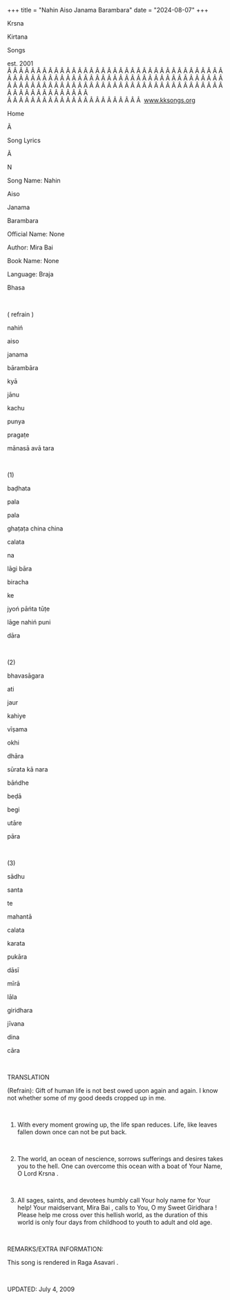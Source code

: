 +++ 
title = "Nahin Aiso Janama Barambara"
date = "2024-08-07"
+++

Krsna
 
Kirtana
 
Songs

est. 2001
Â Â Â Â Â Â Â Â Â Â Â Â Â Â Â Â Â Â Â Â Â Â Â Â Â Â Â Â Â Â Â Â Â Â Â Â Â Â Â Â Â Â Â Â Â Â Â Â Â Â Â Â Â Â Â Â Â Â Â Â Â Â Â Â Â Â Â Â Â Â Â Â Â Â Â Â Â Â Â Â Â Â Â Â Â Â Â Â Â Â Â Â Â Â Â Â Â Â Â Â Â Â Â Â Â Â Â Â Â Â Â Â Â Â Â Â Â Â Â Â Â Â Â Â Â  
Â Â Â Â Â Â Â Â Â Â Â Â Â Â Â Â Â Â Â Â Â Â Â  
www.kksongs.org








Home


Ã 
 
Song Lyrics
 
Ã 
 
N


Song Name: 
Nahin


Aiso
 
Janama
 
Barambara


Official Name: None


Author: 
Mira 
Bai


Book Name: None


Language: 
Braja


Bhasa


 


(
refrain
)


nahiń
 
aiso
 
janama
 
bārambāra


kyā
 
jānu


kachu
 
punya
 
pragaṭe


mānasā
 avā
tara


 


(1)


baḍhata
 
pala
 
pala


ghaṭaṭa
 china 
china


calata
 
na

lāgi bāra


biracha
 
ke
 
jyoń
 pāńta tūṭe


lāge
 nahiń 
puni
 
dāra


 


(2)


bhavasāgara
 
ati
 
jaur


kahiye


vīṣama
 
okhi
 
dhāra


sūrata
 kā 
nara
 
bāńdhe


beḍā


begi
 
utāre


pāra


 


(3)


sādhu
 
santa
 
te


mahantā


calata
 
karata
 
pukāra


dāsī
 
mīrā
 
lāla
 
giridhara


jīvana
 
dina
 
cāra


 


TRANSLATION


(Refrain): Gift of human life is not best owed upon again
and again. I know not whether some of my good deeds cropped up in me.


 


1) With every moment growing up, the life span reduces.
Life, like leaves fallen down once can not be put back.


 


2) The world, an ocean of nescience, sorrows sufferings and
desires takes you to the hell. One can overcome this ocean with a boat of Your
Name, O Lord 
Krsna
.


 


3) All sages, saints, and devotees humbly call 
Your
 holy name for Your help! Your maidservant, Mira 
Bai
, calls to You, O my Sweet 
Giridhara
!
Please help me cross over this hellish world, as the duration of this world is
only four days from childhood to youth to adult and old age.


 


REMARKS/EXTRA INFORMATION:


This
song is rendered in Raga 
Asavari
.


 


UPDATED:
 July 4, 2009